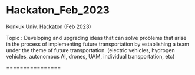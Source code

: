 # Hackaton_Feb_2023
Konkuk Univ. Hackaton (Feb 2023)


Topic : Developing and upgrading ideas that can solve problems that arise in the process of implementing future transportation by establishing a team under the theme of future transportation. (electric vehicles, hydrogen vehicles, autonomous AI, drones, UAM, individual transportation, etc)

================
